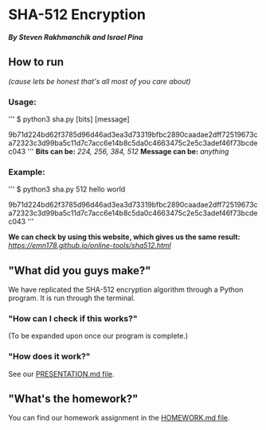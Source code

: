 # SHA-512 Encryption
##### By Steven Rakhmanchik and Israel Pina

## How to run
*(cause lets be honest that's all most of you care about)*

### Usage:
'''
$ python3 sha.py [bits] [message]            
  
  9b71d224bd62f3785d96d46ad3ea3d73319bfbc2890caadae2dff72519673ca72323c3d99ba5c11d7c7acc6e14b8c5da0c4663475c2e5c3adef46f73bcdec043
'''
**Bits can be:**     *224, 256, 384, 512*
**Message can be:**  *anything*

### Example:
'''
$ python3 sha.py 512 hello world            
  
  9b71d224bd62f3785d96d46ad3ea3d73319bfbc2890caadae2dff72519673ca72323c3d99ba5c11d7c7acc6e14b8c5da0c4663475c2e5c3adef46f73bcdec043
'''

**We can check by using this website, which gives us the same result:** *https://emn178.github.io/online-tools/sha512.html*


## "What did you guys make?"

We have replicated the SHA-512 encryption algorithm through a Python program. It is run through the terminal.

### "How can I check if this works?"

(To be expanded upon once our program is complete.)

### "How does it work?"

See our [PRESENTATION.md file](https://github.com/israelpina004/final_project_empirekillers/blob/master/PRESENTATION.md).

## "What's the homework?"

You can find our homework assignment in the [HOMEWORK.md file](https://github.com/israelpina004/final_project_empirekillers/blob/master/HOMEWORK.md).


